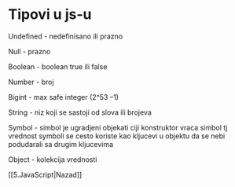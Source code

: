 # Tipovi u js-u

Undefined - nedefinisano ili prazno

Null - prazno

Boolean  - boolean true ili false

Number - broj

Bigint -  max safe integer (2^53 –1)

String - niz koji se sastoji od slova ili brojeva

Symbol - simbol je ugradjeni objekati  ciji konstruktor vraca simbol tj vrednost
symboli se cesto koriste kao kljucevi u objektu da se nebi podudarali sa drugim kljucevima

Object - kolekcija  vrednosti

[[5.JavaScript|Nazad]]  